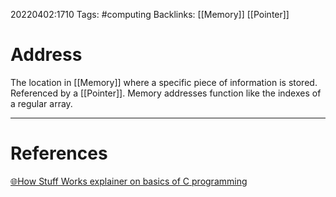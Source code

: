 20220402:1710
Tags: #computing
Backlinks: [[Memory]] [[Pointer]]
# Address
The location in [[Memory]] where a specific piece of information is stored. Referenced by a [[Pointer]]. 
Memory addresses function like the indexes of a regular array.

---
# References
[🌐How Stuff Works explainer on basics of C programming](https://computer.howstuffworks.com/c23.htm)